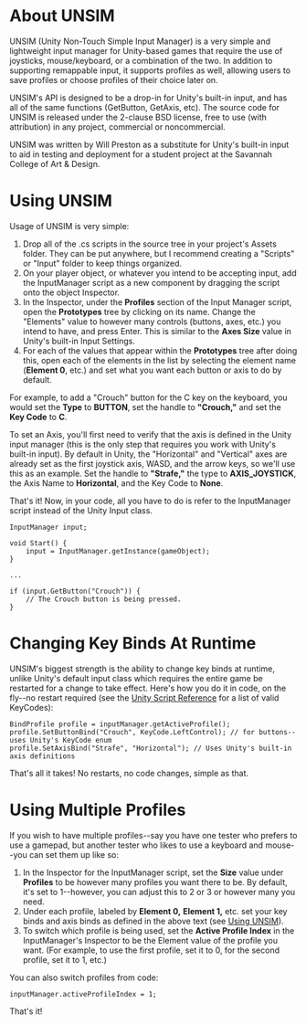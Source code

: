 About UNSIM
===========

UNSIM (Unity Non-Touch Simple Input Manager) is a very simple and lightweight input manager for Unity-based games that require the use of joysticks, mouse/keyboard, or a combination of the two.  In addition to supporting remappable input, it supports profiles as well, allowing users to save profiles or choose profiles of their choice later on.

UNSIM's API is designed to be a drop-in for Unity's built-in input, and has all of the same functions (GetButton, GetAxis, etc).  The source code for UNSIM is released under the 2-clause BSD license, free to use (with attribution) in any project, commercial or noncommercial.

UNSIM was written by Will Preston as a substitute for Unity's built-in input to aid in testing and deployment for a student project at the Savannah College of Art & Design.

Using UNSIM
===========

Usage of UNSIM is very simple:

1. Drop all of the .cs scripts in the source tree in your project's Assets folder.  They can be put anywhere, but I recommend creating a "Scripts" or "Input" folder to keep things organized.
2. On your player object, or whatever you intend to be accepting input, add the InputManager script as a new component by dragging the script onto the object Inspector.
3. In the Inspector, under the **Profiles** section of the Input Manager script, open the **Prototypes** tree by clicking on its name.  Change the "Elements" value to however many controls (buttons, axes, etc.) you intend to have, and press Enter.  This is similar to the **Axes Size** value in Unity's built-in Input Settings.
4. For each of the values that appear within the **Prototypes** tree after doing this, open each of the elements in the list by selecting the element name (**Element 0**, etc.) and set what you want each button or axis to do by default.  

For example, to add a "Crouch" button for the C key on the keyboard, you would set the **Type** to **BUTTON**, set the handle to **"Crouch,"** and set the **Key Code** to **C**.

To set an Axis, you'll first need to verify that the axis is defined in the Unity input manager (this is the only step that requires you work with Unity's built-in input).  By default in Unity, the "Horizontal" and "Vertical" axes are already set as the first joystick axis, WASD, and the arrow keys, so we'll use this as an example.  Set the handle to **"Strafe,"** the type to **AXIS_JOYSTICK**, the Axis Name to **Horizontal**, and the Key Code to **None**.

That's it!  Now, in your code, all you have to do is refer to the InputManager script instead of the Unity Input class.

    InputManager input;
    
    void Start() {
        input = InputManager.getInstance(gameObject);
    }
    
    ...
    
    if (input.GetButton("Crouch")) {
        // The Crouch button is being pressed.
    }
    
Changing Key Binds At Runtime
=============================
UNSIM's biggest strength is the ability to change key binds at runtime, unlike Unity's default input class which requires the entire game be restarted for a change to take effect.  Here's how you do it in code, on the fly--no restart required (see the [Unity Script Reference](http://docs.unity3d.com/ScriptReference/KeyCode.html) for a list of valid KeyCodes):

    BindProfile profile = inputManager.getActiveProfile();
    profile.SetButtonBind("Crouch", KeyCode.LeftControl); // for buttons--uses Unity's KeyCode enum
    profile.SetAxisBind("Strafe", "Horizontal"); // Uses Unity's built-in axis definitions
    
That's all it takes!  No restarts, no code changes, simple as that.

Using Multiple Profiles
=======================

If you wish to have multiple profiles--say you have one tester who prefers to use a gamepad, but another tester who likes to use a keyboard and mouse--you can set them up like so:

1. In the Inspector for the InputManager script, set the **Size** value under **Profiles** to be however many profiles you want there to be.  By default, it's set to 1--however, you can adjust this to 2 or 3 or however many you need.
2. Under each profile, labeled by **Element 0,** **Element 1,** etc. set your key binds and axis binds as defined in the above text (see [Using UNSIM](#using-unsim])).
3. To switch which profile is being used, set the **Active Profile Index** in the InputManager's Inspector to be the Element value of the profile you want.  (For example, to use the first profile, set it to 0, for the second profile, set it to 1, etc.)

You can also switch profiles from code:

    inputManager.activeProfileIndex = 1;
    
That's it!
